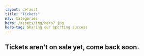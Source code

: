 ```yaml
---
layout: default
title: "Tickets"
nav: Categories
hero: /assets/img/hero7.jpg
hero-tag: Sharing our sporting success
---
```


## Tickets aren't on sale yet, come back soon.
